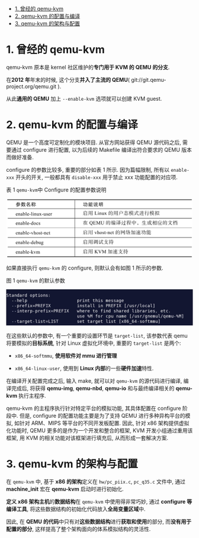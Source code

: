 
<!-- @import "[TOC]" {cmd="toc" depthFrom=1 depthTo=6 orderedList=false} -->

<!-- code_chunk_output -->

- [1. 曾经的 qemu-kvm](#1-曾经的-qemu-kvm)
- [2. qemu-kvm 的配置与编译](#2-qemu-kvm-的配置与编译)
- [3. qemu-kvm 的架构与配置](#3-qemu-kvm-的架构与配置)

<!-- /code_chunk_output -->

# 1. 曾经的 qemu-kvm

qemu-kvm 原本是 kernel 社区维护的**专门用于 KVM 的 QEMU 的分支**.

在**2012 年**年末的时候, 这个分支**并入了主流的 QEMU**( git://git.qemu-project.org/qemu.git ).

从此**通用的 QEMU** 加上 `--enable-kvm` 选项就可以创建 KVM guest.

# 2. qemu-kvm 的配置与编译

QEMU 是一个高度可定制化的模块项目. 从官方网站获得 QEMU 源代码之后, 需要通过 configure 进行配置, 以为后续的 Makefile 编译出符合要求的 QEMU 版本而做好准备.

configure 的参数比较多, 重要的部分如表 1 所示. 因为篇幅限制, 所有以 `enable-xxx` 开头的开关, 一般都具有 `disable-xxx` 用于禁止 xxx 功能配置的对应项.

表 1 `qemu-kvm`中 Configure 的配置参数说明

![2019-07-05-23-44-21.png](./images/2019-07-05-23-44-21.png)

如果直接执行 `qemu-kvm` 的 configure, 则默认会有如图 1 所示的参数.

图 1 `qemu-kvm` 的默认参数

![2019-07-05-23-44-41.png](./images/2019-07-05-23-44-41.png)

在这些默认的参数中, 有一个重要的设置环节是 `target-list`, 该参数代表 qemu 将要模拟的**目标系统**, 针对 Linux 虚拟化环境中, 重要的 `target-list` 是两个:

* `x86_64-softmmu`, **使用软件对 mmu 进行管理**

* `x86_64-linux-user`, 使用到 **Linux 内部**的一些**硬件加速**特性.

在编译开关配置完成之后, 输入 make, 就可以对 `qemu-kvm` 的源代码进行编译, 编译完成后, 将获得 **qemu-img**, **qemu-nbd**, **qemu-io** 和与最终编译相关的 **qemu-kvm** 执行主程序.

qemu-kvm 的主程序执行针对特定平台的模拟功能, 其具体配置在 configure 阶段中. 但是, configure 的配置功能主要是为了支持 QEMU 进行多种异构平台的模拟, 如针对 ARM、MIPS 等平台的不同开发板配置. 因此, 针对 x86 架构提供虚拟化功能时, QEMU 更多的是作为一个开发和整合的框架, KVM 开发小组通过重用该框架, 用 KVM 的相关功能对该框架进行填充后, 从而形成一套解决方案.

# 3. qemu-kvm 的架构与配置

在 `qemu-kvm` 中, 基于 **x86 的架构**定义在 `hw/pc_piix.c`, `pc_q35.c` 文件中, 通过 **machine_init** 宏在 **qemu-kvm** 启动时进行初始化.

**定义 x86 架构主机**的**数据结构**在 `qemu-kvm` 中使用得非常巧妙, 通过 **configure 等编译工具**, 将这些数据结构的初始化代码放入**全局变量区域**中.

因此, 在 **QEMU 的代码**中只有对**这些数据结构**进行**获取和使用**的部分, 而**没有用于配置的部分**, 这样提高了整个架构面向的体系模拟结构的灵活性.

